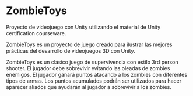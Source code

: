 # ZombieToys
Proyecto de videojuego con Unity utilizando el material de Unity certification courseware.

ZombieToys es un proyecto de juego creado para ilustrar las mejores prácticas del desarrollo de videojuegos 3D con Unity.

ZombieToys es un clásico juego de supervivencia con estilo 3rd person shooter.  El jugador debe sobrevivir evitando las oleadas
de zombies enemigos.  El jugador ganará puntos atacando a los zombies con diferentes tipos de armas.  Los puntos acumulados podrán
ser utilizados para hacer aparecer aliados que ayudarán al jugador a sobrevivir a los zombies.
